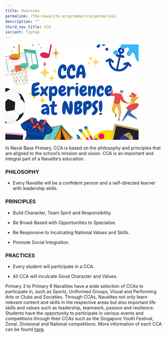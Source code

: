 ```yaml
---
title: Overview
permalink: /the-navalite-programme/cca/permalink/
description: ""
third_nav_title: CCA
variant: tiptap
---
```

<div class="isomer-image-wrapper">
<img style="width:420px;height:300px;" height="auto" width="100%" src="/images/Picture2.jpg">
</div>
<p>In Naval Base Primary, CCA is based on the philosophy and principles that
are aligned to the school’s mission and vision. CCA is an important and
integral part of a Navalite’s education.</p>
<h3>PHILOSOPHY</h3>
<ul data-tight="true" class="tight">
<li>
<p>Every Navalite will be a confident person and a self-directed learner
with leadership skills.</p>
</li>
</ul>
<h3>PRINCIPLES</h3>
<ul data-tight="true" class="tight">
<li>
<p>Build Character, Team Spirit and Responsibility.</p>
</li>
<li>
<p>Be Broad-Based with Opportunities to Specialise.</p>
</li>
<li>
<p>Be Responsive to Inculcating National Values and Skills.</p>
</li>
<li>
<p>Promote Social Integration.</p>
</li>
</ul>
<h3>PRACTICES</h3>
<ul data-tight="true" class="tight">
<li>
<p>Every student will participate in a CCA.</p>
</li>
<li>
<p>All CCA will inculcate Good Character and Values.</p>
</li>
</ul>
<p>Primary 3 to Primary 6 Navalites have a wide selection of CCAs to participate
in, such as Sports, Uniformed Groups, Visual and Performing Arts or Clubs
and Societies. Through CCAs, Navalites not only learn relevant content
and skills in the respective areas but also important life skills and values
such as leadership, teamwork, passion and resilience. Students have the
opportunity to participate in various events and competitions through their
CCAs such as the Singapore Youth Festival, Zonal, Divisional and National
competitions. More information of each CCA can be found <a href="https://sites.google.com/moe.edu.sg/nbpsccafair/cca-catalogue" rel="noopener noreferrer nofollow" target="_blank">here</a>.</p>
<p>
<br>
</p>
<p></p>